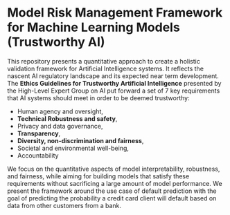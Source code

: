 # Model Risk Management Framework for Machine Learning Models (Trustworthy AI)

This repository presents a quantitative approach to create a holistic validation framework for Artificial Intelligence systems. It reflects the nascent AI regulatory landscape and its expected near term development. The **Ethics Guidelines for Trustworthy Artificial Intelligence** presented by the High-Level Expert Group on AI put forward a set of 7 key requirements that AI systems should meet in order to be deemed trustworthy: 
 - Human agency and oversight, 
 - **Technical Robustness and safety**,
 - Privacy and data governance,
 - **Transparency**, 
 - **Diversity, non-discrimination and fairness**, 
 - Societal and environmental well-being, 
 - Accountability

We focus on the quantitative aspects of model interpretability, robustness, and fairness, while aiming for building models that satisfy these requirements without sacrificing a large amount of model performance. We present the framework around the use case of default prediction with the goal of predicting the probability a credit card client will default based on data from other customers from a bank.

